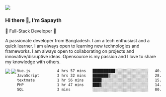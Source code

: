 <!-- **sapayth/sapayth** is a ✨ _special_ ✨ repository because its `README.md` (this file) appears on your GitHub profile.

Here are some ideas to get you started:

- 🔭 I’m currently working on ...
- 🌱 I’m currently learning ...
- 👯 I’m looking to collaborate on ...
- 🤔 I’m looking for help with ...
- 💬 Ask me about ...
- 📫 How to reach me: ...
- 😄 Pronouns: ...
- ⚡ Fun fact: ...
-->
![](https://user-images.githubusercontent.com/74038190/226190894-18e959ba-d458-4a94-ac44-790190f2a947.gif)
### Hi there 👋, I'm Sapayth

🚀 Full-Stack Developer 🚀

A passionate developer from Bangladesh. I am a tech enthusiast and a quick learner. I am always open to learning new technologies and frameworks. I am always open to collaborating on projects and innovative/disruptive ideas. Opensource is my passion and I love to share my knowledge with others.

<div>
<a href="https://github.com/sapayth/github-readme-stats">
  <img align="left" src="https://github-readme-stats.vercel.app/api?username=sapayth&show_icons=true&count_private=true" />
</a>
<a href="https://github.com/sapayth/github-readme-stats">
  <img align="left" src="https://github-readme-stats.vercel.app/api/top-langs/?username=sapayth" />
</a>
</div>
<!--START_SECTION:waka-->

```txt
Vue.js            4 hrs 57 mins   ██████████░░░░░░░░░░░░░░░   40.25 %
JavaScript        3 hrs 32 mins   ███████▒░░░░░░░░░░░░░░░░░   28.75 %
textmate          1 hr 56 mins    ████░░░░░░░░░░░░░░░░░░░░░   15.85 %
PHP               1 hr 47 mins    ███▓░░░░░░░░░░░░░░░░░░░░░   14.62 %
SQL               3 mins          ░░░░░░░░░░░░░░░░░░░░░░░░░   00.50 %
```

<!--END_SECTION:waka-->
